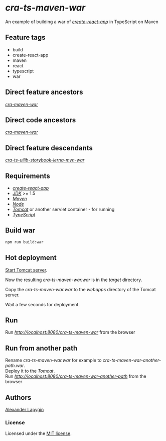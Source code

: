 # *cra-ts-maven-war*

An example of building a war of [*create-react-app*](https://github.com/facebook/create-react-app) in TypeScript on Maven

## Feature tags

- build
- create-react-app
- maven
- react
- typescript
- war

## Direct feature ancestors

[*cra-maven-war*](https://github.com/softspider/cra-maven-war)

## Direct code ancestors

[*cra-maven-war*](https://github.com/softspider/cra-maven-war)


## Direct feature descendants

[*cra-ts-uilib-storybook-lerna-mvn-war*](https://github.com/softspider/cra-ts-uilib-storybook-lerna-mvn-war)


## Requirements

* [*create-react-app*](https://facebook.github.io/create-react-app/)
* [*JDK*](https://java.com/ru/download/) >= 1.5
* [*Maven*](https://maven.apache.org/)
* [*Node*](https://nodejs.org/en/download/package-manager/)
* [*Tomcat*](http://tomcat.apache.org/) or another servlet container - for running
* [*TypeScript*](https://www.typescriptlang.org/)


## Build war

```sh
npm run build:war
```

## Hot deployment

[Start Tomcat server](https://www.webucator.com/how-to/how-start-stop-apache-tomcat-from-the-command-line-windows.cfm).
  
Now the resulting *cra-ts-maven-war.war* is in the *target* directory.
  
Copy the *cra-ts-maven-war.war* to the *webapps* directory of the Tomcat server.

Wait a few seconds for deployment.

## Run

Run [*http://localhost:8080/cra-ts-maven-war*](http://localhost:8080/cra-ts-maven-war) from the browser

## Run from another path

Rename *cra-ts-maven-war.war* for example to *cra-ts-maven-war-another-path.war*.  
Deploy it to the *Tomcat*.  
Run [*http://localhost:8080/cra-ts-maven-war-another-path*](http://localhost:8080/cra-ts-maven-war-another-path) from the
browser


## Authors

[Alexander Lapygin](https://github.com/AlexanderLapygin)

### License

Licensed under the [MIT license](./LICENSE).

